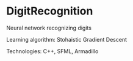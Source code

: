 # DigitRecognition
Neural network recognizing digits

Learning algorithm: Stohaistic Gradient Descent

Technologies: C++, SFML, Armadillo
